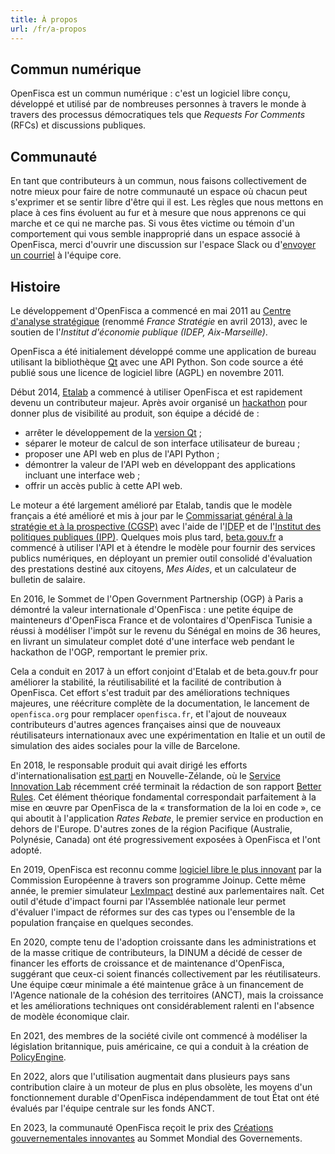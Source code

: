 ```yaml
---
title: À propos
url: /fr/a-propos
---
```


## Commun numérique

OpenFisca est un commun numérique : c'est un logiciel libre conçu, développé et utilisé par de nombreuses personnes à travers le monde à travers des processus démocratiques tels que _Requests For Comments_ (RFCs) et discussions publiques.

## Communauté

En tant que contributeurs à un commun, nous faisons collectivement de notre mieux pour faire de notre communauté un espace où chacun peut s'exprimer et se sentir libre d'être qui il est. Les règles que nous mettons en place à ces fins évoluent au fur et à mesure que nous apprenons ce qui marche et ce qui ne marche pas. Si vous êtes victime ou témoin d'un comportement qui vous semble inapproprié dans un espace associé à OpenFisca, merci d'ouvrir une discussion sur l'espace Slack ou d'[envoyer un courriel](mailto:contact@openfisca.org?subject=Abuse) à l'équipe core.

## Histoire

Le développement d'OpenFisca a commencé en mai 2011 au [Centre d'analyse stratégique](https://www.strategie.gouv.fr/) (renommé _France Stratégie_ en avril 2013), avec le soutien de l'_Institut d'économie publique (IDEP, Aix-Marseille)_.

OpenFisca a été initialement développé comme une application de bureau utilisant la bibliothèque [Qt](https://www.qt.io/) avec une API Python. Son code source a été publié sous une licence de logiciel libre (AGPL) en novembre 2011.

Début 2014, [Etalab](https://www.etalab.gouv.fr/) a commencé à utiliser OpenFisca et est rapidement devenu un contributeur majeur. Après avoir organisé un [hackathon](https://www.eventbrite.fr/e/billets-hackathon-openfisca-10751826001) pour donner plus de visibilité au produit, son équipe a décidé de :

- arrêter le développement de la [version Qt](https://github.com/openfisca/openfisca-qt) ;
- séparer le moteur de calcul de son interface utilisateur de bureau ;
- proposer une API web en plus de l'API Python ;
- démontrer la valeur de l'API web en développant des applications incluant une interface web ;
- offrir un accès public à cette API web.

Le moteur a été largement amélioré par Etalab, tandis que le modèle français a été amélioré et mis à jour par le [Commissariat général à la stratégie et à la prospective (CGSP)](https://www.strategie.gouv.fr/) avec l'aide de l'<abbr title="Institut d'économie publique">IDEP</abbr> et de l'[Institut des politiques publiques (IPP)](https://www.ipp.eu/). Quelques mois plus tard, [beta.gouv.fr](https://beta.gouv.fr) a commencé à utiliser l'API et à étendre le modèle pour fournir des services publics numériques, en déployant un premier outil consolidé d'évaluation des prestations destiné aux citoyens, _Mes Aides_, et un calculateur de bulletin de salaire.

En 2016, le Sommet de l'Open Government Partnership (OGP) à Paris a démontré la valeur internationale d'OpenFisca : une petite équipe de mainteneurs d'OpenFisca France et de volontaires d'OpenFisca Tunisie a réussi à modéliser l'impôt sur le revenu du Sénégal en moins de 36 heures, en livrant un simulateur complet doté d'une interface web pendant le hackathon de l'OGP, remportant le premier prix.

Cela a conduit en 2017 à un effort conjoint d'Etalab et de beta.gouv.fr pour améliorer la stabilité, la réutilisabilité et la facilité de contribution à OpenFisca. Cet effort s'est traduit par des améliorations techniques majeures, une réécriture complète de la documentation, le lancement de `openfisca.org` pour remplacer `openfisca.fr`, et l'ajout de nouveaux contributeurs d'autres agences françaises ainsi que de nouveaux réutilisateurs internationaux avec une expérimentation en Italie et un outil de simulation des aides sociales pour la ville de Barcelone.

En 2018, le responsable produit qui avait dirigé les efforts d'internationalisation [est parti](https://www.digital.govt.nz/blog/labplus-lessons-from-matti-schneider-about-service-innovation-at-french-state-incubator-beta-gouv-fr/) en Nouvelle-Zélande, où le [Service Innovation Lab](https://serviceinnovationlab.github.io/projects/legislation-as-code/) récemment créé terminait la rédaction de son rapport [Better Rules](https://www.digital.govt.nz/blog/what-is-better-rules/). Cet élément théorique fondamental correspondait parfaitement à la mise en œuvre par OpenFisca de la « transformation de la loi en code », ce qui aboutit à l'application _Rates Rebate_, le premier service en production en dehors de l'Europe. D'autres zones de la région Pacifique (Australie, Polynésie, Canada) ont été progressivement exposées à OpenFisca et l'ont adopté.

En 2019, OpenFisca est reconnu comme [logiciel libre le plus innovant](https://joinup.ec.europa.eu/collection/sharing-and-reuse-it-solutions/sharing-reuse-awards-2019-results#oss-inno) par la Commission Européenne à travers son programme Joinup.
Cette même année, le premier simulateur [LexImpact](https://leximpact.an.fr) destiné aux parlementaires naît. Cet outil d'étude d'impact fourni par l'Assemblée nationale leur permet d'évaluer l'impact de réformes sur des cas types ou l'ensemble de la population française en quelques secondes.

En 2020, compte tenu de l'adoption croissante dans les administrations et de la masse critique de contributeurs, la DINUM a décidé de cesser de financer les efforts de croissance et de maintenance d'OpenFisca, suggérant que ceux-ci soient financés collectivement par les réutilisateurs. Une équipe cœur minimale a été maintenue grâce à un financement de l'Agence nationale de la cohésion des territoires (ANCT), mais la croissance et les améliorations techniques ont considérablement ralenti en l'absence de modèle économique clair.

En 2021, des membres de la société civile ont commencé à modéliser la législation britannique, puis américaine, ce qui a conduit à la création de [PolicyEngine](https://policyengine.org).

En 2022, alors que l'utilisation augmentait dans plusieurs pays sans contribution claire à un moteur de plus en plus obsolète, les moyens d'un fonctionnement durable d'OpenFisca indépendamment de tout État ont été évalués par l'équipe centrale sur les fonds ANCT.

En 2023, la communauté OpenFisca reçoit le prix des [Créations gouvernementales innovantes](https://www.worldgovernmentsummit.org/awards/edge-of-government) au Sommet Mondial des Governements.
